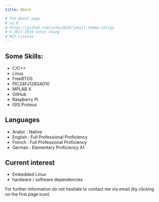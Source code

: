 ```yaml
---
title: About

# The About page
# v2.0
# https://github.com/cotes2020/jekyll-theme-chirpy
# © 2017-2019 Cotes Chung
# MIT License
---
```


## Some Skills:

 - C/C++
 - Linux
 - FreeRTOS
 - PIC24FJ128GA010
 - MPLAB X
 - GitHub
 - Raspberry Pi
 - ISIS Proteus

## Languages

- Arabic : Native
- English : Full Professional Proficiency
- French : Full Professional Proficiency
- German : Elementary Proficiency A1

## Current interest

- Embedded Linux 
- hardware / software dependencies


For further information do not hesitate to contact me via email (by clicking on the first page icon)
